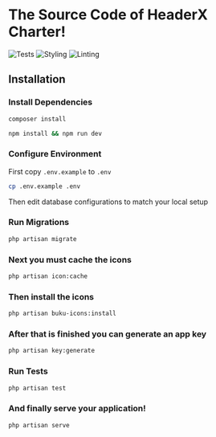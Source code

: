# The Source Code of HeaderX Charter!

![Tests](https://github.com/headerx/charter/actions/workflows/test.yml/badge.svg)
![Styling](https://github.com/headerx/charter/actions/workflows/code-formatting.yml/badge.svg)
![Linting](https://github.com/headerx/charter/actions/workflows/phplint.yml/badge.svg)

## Installation

### Install Dependencies

```bash
composer install
```

```bash
npm install && npm run dev
```

### Configure Environment

First copy `.env.example` to `.env`

```bash
cp .env.example .env
```

Then edit database configurations to match your local setup

### Run Migrations

```bash
php artisan migrate
```

### Next you must cache the icons

```bash
php artisan icon:cache
```

### Then install the icons

```bash
php artisan buku-icons:install
```

### After that is finished you can generate an app key

```bash
php artisan key:generate
```

### Run Tests

```bash
php artisan test
```

### And finally serve your application!

```bash
php artisan serve
```

